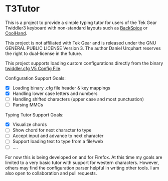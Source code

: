 
# T3Tutor

This is a project to provide a simple typing tutor for users of the Tek Gear Twiddler3 keyboard with non-standard layouts such as [BackSpice](https://github.com/AlexBravo/Twiddler) or [CoolHand](https://github.com/CoohLand/CoolHand).

This project is not affiliated with Tek Gear and is released under the GNU GENERAL PUBLIC LICENSE Version 3. The author Daniel Urquhart reserves the right to dual-license in the future.

This project supports loading custom configurations directly from the binary [twiddler.cfg V5 Config File](http://twiddler.tekgear.com/doc/static/twiddler3_config_format_v5_rev0.pdf).


Configuration Support Goals:
 - [x] Loading binary .cfg file header & key mappings
 - [x] Handling lower case letters and numbers
 - [ ] Handling shifted characters (upper case and most punctuation)
 - [ ] Parsing MMCs

Typing Tutor Support Goals:
 - [x] Visualize chords
 - [ ] Show chord for next character to type 
 - [ ] Accept input and advance to next character
 - [ ] Support loading text to type from a file/web
 - [ ] ....

For now this is being developed on and for Firefox.
At this time my goals are limited to a very basic tutor with support for western characters.  However, others may find the configuration parser helpful in writing other tools.  I am also open to collaboration and pull requests.
